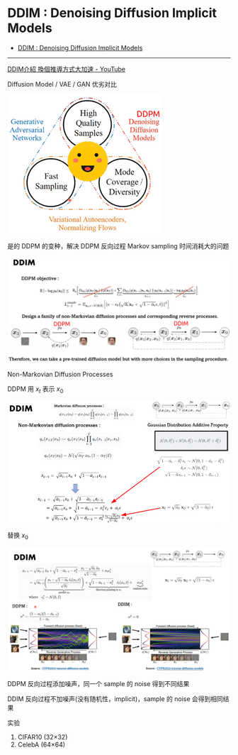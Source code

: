 # DDIM : Denoising Diffusion Implicit Models

- [DDIM : Denoising Diffusion Implicit Models](#ddim--denoising-diffusion-implicit-models)


---

[DDIM介紹 換個推導方式大加速 - YouTube](https://www.youtube.com/watch?v=swUoNBpHRpY)

Diffusion Model / VAE / GAN 优劣对比

<img src="Pics/ddim001.png" width=350>

是的 DDPM 的变种，解决 DDPM 反向过程 Markov sampling 时间消耗大的问题

<img src="Pics/ddim002.png" width=750>

Non-Markovian Diffusion Processes

DDPM 用 $x_t$ 表示 $x_0$

<img src="Pics/ddim003.png" width=750>

替换 $x_0$

<img src="Pics/ddim004.png" width=750>

DDPM 反向过程添加噪声，同一个 sample 的 noise 得到不同结果

DDIM 反向过程不加噪声(没有随机性，implicit)，sample 的 noise 会得到相同结果

实验
1. CIFAR10 (32×32)
2. CelebA  (64×64)
